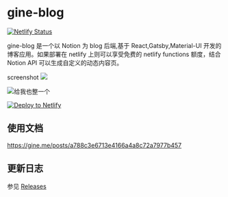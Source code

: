 # gine-blog

[![Netlify Status](https://api.netlify.com/api/v1/badges/c9191dcb-f9c1-4b8c-8ec7-fbca94456c84/deploy-status)](https://app.netlify.com/sites/gine/deploys)

gine-blog 是一个以 Notion 为 blog 后端,基于 React,Gatsby,Material-UI 开发的博客应用。如果部署在 netlify 上则可以享受免费的 netlify functions 额度，结合 Notion API 可以生成自定义的动态内容页。

screenshot
![](https://www.notion.so/image/https%3A%2F%2Fs3-us-west-2.amazonaws.com%2Fsecure.notion-static.com%2F56495b11-eb1f-43b2-bef9-9a84c9822251%2Fs3.png?width=3840)


![给我也整一个](https://www.notion.so/image/https%3A%2F%2Fs3-us-west-2.amazonaws.com%2Fsecure.notion-static.com%2F4ba891b7-e685-40fa-89ee-0b8dd206b8a9%2Fnse-1761695606568594205-852524620.jpg?width=150)

<a href="https://app.netlify.com/start/deploy?repository=https://github.com/mayneyao/gine-blog" target="_blank"><img src="https://www.netlify.com/img/deploy/button.svg" alt="Deploy to Netlify"></a>


## 使用文档

https://gine.me/posts/a788c3e6713e4166a4a8c72a7977b457

## 更新日志

参见 [Releases](https://github.com/mayneyao/gine-blog/releases)